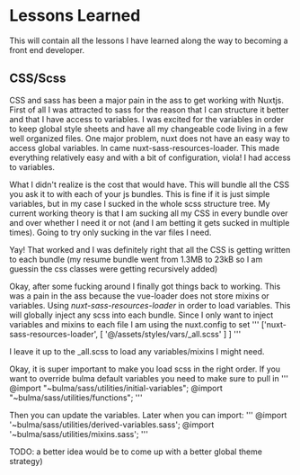 # Lessons Learned

This will contain all the lessons I have learned along the way to becoming a front end developer.

## CSS/Scss

CSS and sass has been a major pain in the ass to get working with Nuxtjs. First of all I was attracted to sass for the reason that I can structure it better and that I have access to variables. I was excited for the variables in order to keep global style sheets and have all my changeable code living in a few well organized files. One major problem, nuxt does not have an easy way to access global variables. In came nuxt-sass-resources-loader. This made everything relatively easy and with a bit of configuration, viola! I had access to variables.

What I didn't realize is the cost that would have. This will bundle all the CSS you ask it to with each of your js bundles. This is fine if it is just simple variables, but in my case I sucked in the whole scss structure tree. My current working theory is that I am sucking all my CSS in every bundle over and over whether I need it or not (and I am betting it gets sucked in multiple times). Going to try only sucking in the var files I need.

Yay! That worked and I was definitely right that all the CSS is getting written to each bundle (my resume bundle went from 1.3MB to 23kB so I am guessin the css classes were getting recursively added) 

Okay, after some fucking around I finally got things back to working. This was a pain in the ass because the vue-loader does not store mixins or variables. Using *nuxt-sass-resources-loader* in order to load variables. This will globally inject any scss into each bundle. Since I only want to inject variables and mixins to each file I am using the nuxt.config to set 
'''
['nuxt-sass-resources-loader', [
        '@/assets/styles/vars/_all.scss'
    ]
]
''' 

I leave it up to the _all.scss to load any variables/mixins I might need.

Okay, it is super important to make you load scss in the right order. If you want to override bulma default variables you need to make sure to pull in 
'''
@import "~bulma/sass/utilities/initial-variables";
@import "~bulma/sass/utilities/functions";
'''

Then you can update the variables. Later when you can import: 
'''
@import '~bulma/sass/utilities/derived-variables.sass';
@import '~bulma/sass/utilities/mixins.sass';
'''


TODO: a better idea would be to come up with a better global theme strategy) 
